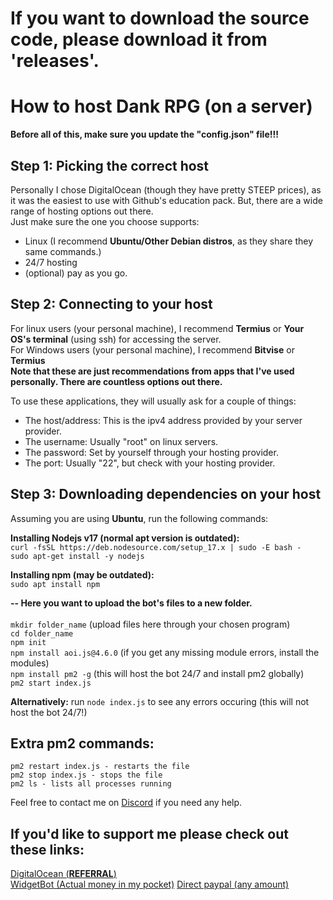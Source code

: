 # If you want to download the source code, please download it from 'releases'.

# How to host Dank RPG (on a server)
**Before all of this, make sure you update the "config.json" file!!!**

## Step 1: Picking the correct host
Personally I chose DigitalOcean (though they have pretty STEEP prices), as it was the easiest to use with Github's education pack. But, there are a wide range of hosting options out there.\
Just make sure the one you choose supports: 
- Linux (I recommend **Ubuntu/Other Debian distros**, as they share they same commands.)
- 24/7 hosting 
- (optional) pay as you go.

## Step 2: Connecting to your host

For linux users (your personal machine), I recommend **Termius** or **Your OS's terminal** (using ssh) for accessing the server. \
For Windows users (your personal machine), I recommend **Bitvise** or **Termius**\
**Note that these are just recommendations from apps that I've used personally. There are countless options out there.**

To use these applications, they will usually ask for a couple of things:
- The host/address: This is the ipv4 address provided by your server provider.
- The username: Usually "root" on linux servers.
- The password: Set by yourself through your hosting provider.
- The port: Usually "22", but check with your hosting provider.

## Step 3: Downloading dependencies on your host

Assuming you are using **Ubuntu**, run the following commands:

**Installing Nodejs v17 (normal apt version is outdated):** \
```curl -fsSL https://deb.nodesource.com/setup_17.x | sudo -E bash -``` \
```sudo apt-get install -y nodejs``` 

**Installing npm (may be outdated):** \
```sudo apt install npm```

**-- Here you want to upload the bot's files to a new folder.** \
\
```mkdir folder_name``` (upload files here through your chosen program) \
```cd folder_name``` \
```npm init``` \
```npm install aoi.js@4.6.0``` (if you get any missing module errors, install the modules) \
```npm install pm2 -g``` (this will host the bot 24/7 and install pm2 globally) \
```pm2 start index.js```

**Alternatively:** run ```node index.js``` to see any errors occuring (this will not host the bot 24/7!)

## Extra pm2 commands:
```pm2 restart index.js - restarts the file``` \
```pm2 stop index.js - stops the file``` \
```pm2 ls - lists all processes running```

Feel free to contact me on [Discord](https://discord.com/users/764564962815115267) if you need any help.

## If you'd like to support me please check out these links:
<a href="https://www.digitalocean.com/?refcode=2b52a47c01fc&utm_campaign=Referral_Invite&utm_medium=Referral_Program&utm_source=badge">DigitalOcean (<b>REFERRAL</b>)</a> \
<a href="https://dankrpg.xyz/donate">WidgetBot (Actual money in my pocket)</a>
<a href="https://paypal.me/snoozeds">Direct paypal (any amount)</a>
